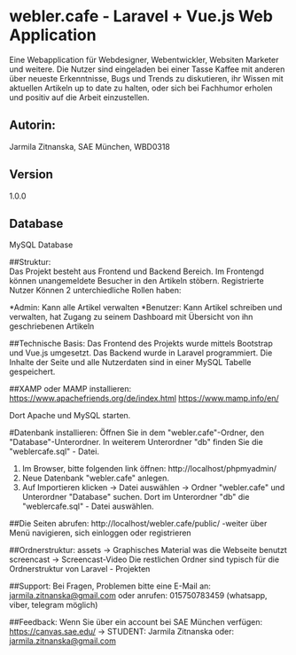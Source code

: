 # webler.cafe - Laravel + Vue.js Web Application

Eine Webapplication für Webdesigner, Webentwickler, Websiten Marketer und weitere. Die Nutzer sind eingeladen bei einer Tasse Kaffee mit anderen über neueste Erkenntnisse, Bugs und Trends zu diskutieren, ihr Wissen mit aktuellen Artikeln up to date zu halten, oder sich bei Fachhumor erholen und positiv auf die Arbeit einzustellen.


## Autorin:
Jarmila Zitnanska, SAE München, WBD0318

## Version
1.0.0

## Database
MySQL Database

##Struktur: 	
Das Projekt besteht aus Frontend und Backend Bereich. Im Frontengd können unangemeldete Besucher in den Artikeln stöbern. Registrierte Nutzer Können 2 unterchiedliche Rollen haben:

*Admin:		Kann alle Artikel verwalten
*Benutzer: 	Kann Artikel schreiben und verwalten, hat Zugang zu seinem Dashboard mit Übersicht von ihn geschriebenen Artikeln

##Technische Basis:
Das Frontend des Projekts wurde mittels Bootstrap und Vue.js umgesetzt.
Das Backend wurde in Laravel programmiert. Die Inhalte der Seite und alle Nutzerdaten sind in einer MySQL Tabelle gespeichert.

##XAMP oder MAMP installieren:
https://www.apachefriends.org/de/index.html
https://www.mamp.info/en/

Dort Apache und MySQL starten.

#Datenbank installieren:
Öffnen Sie in dem "webler.cafe"-Ordner, den "Database"-Unterordner. In weiterem Unterordner "db"  finden Sie die "weblercafe.sql" - Datei.

1. Im Browser, bitte folgenden link öffnen: http://localhost/phpmyadmin/
2. Neue Datenbank "webler.cafe" anlegen.
3. Auf Importieren klicken -> Datei auswählen -> Ordner "webler.cafe" und Unterordner "Database" suchen. Dort im Unterordner "db" die "weblercafe.sql" - Datei auswählen.

##Die Seiten abrufen:
http://localhost/webler.cafe/public/
-weiter über Menü navigieren, sich einloggen oder registrieren

##Ordnerstruktur:
	assets -> 	Graphisches Material was die Webseite benutzt
	screencast -> Screencast-Video
Die restlichen Ordner sind typisch für die Ordnerstruktur von Laravel - Projekten

##Support:
Bei Fragen, Problemen bitte eine E-Mail an: 
jarmila.zitnanska@gmail.com
oder anrufen:
015750783459 (whatsapp, viber, telegram möglich)

##Feedback:
Wenn Sie über ein account bei SAE München verfügen: 
https://canvas.sae.edu/ -> STUDENT: Jarmila Zitnanska
oder:
jarmila.zitnanska@gmail.com
